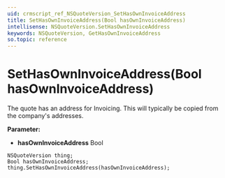 ```yaml
---
uid: crmscript_ref_NSQuoteVersion_SetHasOwnInvoiceAddress
title: SetHasOwnInvoiceAddress(Bool hasOwnInvoiceAddress)
intellisense: NSQuoteVersion.SetHasOwnInvoiceAddress
keywords: NSQuoteVersion, GetHasOwnInvoiceAddress
so.topic: reference
---
```


# SetHasOwnInvoiceAddress(Bool hasOwnInvoiceAddress)

The quote has an address for Invoicing. This will typically be copied from the company's addresses. 

**Parameter:** 
* **hasOwnInvoiceAddress** Bool

```crmscript
NSQuoteVersion thing;
Bool hasOwnInvoiceAddress;
thing.SetHasOwnInvoiceAddress(hasOwnInvoiceAddress);
```

